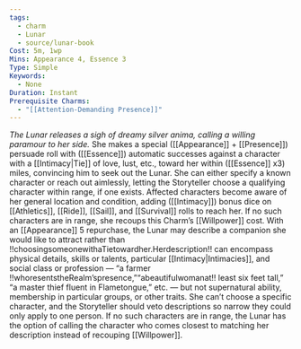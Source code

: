 ```yaml
---
tags:
  - charm
  - Lunar
  - source/lunar-book
Cost: 5m, 1wp
Mins: Appearance 4, Essence 3
Type: Simple
Keywords:
  - None
Duration: Instant
Prerequisite Charms:
  - "[[Attention-Demanding Presence]]"
---
```

*The Lunar releases a sigh of dreamy silver anima, calling a willing paramour to her side.*
She makes a special ([[Appearance]] + [[Presence]]) persuade roll with ([[Essence]]) automatic successes against a character with a [[Intimacy|Tie]] of love, lust, etc., toward her within ([[Essence]] x3) miles, convincing him to seek out the Lunar. She can either specify a known character or reach out aimlessly, letting the Storyteller choose a qualifying character within range, if one exists. Affected characters become aware of her general location and condition, adding ([[Intimacy]]) bonus dice on [[Athletics]], [[Ride]], [[Sail]], and [[Survival]] rolls to reach her. If no such characters are in range, she recoups this Charm’s [[Willpower]] cost. With an [[Appearance]] 5 repurchase, the Lunar may describe a companion she would like to attract rather than !!choosingsomeonewithaTietowardher.Herdescription!! can encompass physical details, skills or talents, particular [[Intimacy|Intimacies]], and social class or profession — “a farmer !!whoresentstheRealm’spresence,”“abeautifulwomanat!! least six feet tall,” “a master thief fluent in Flametongue,” etc. — but not supernatural ability, membership in particular groups, or other traits. She can’t choose a specific character, and the Storyteller should veto descriptions so narrow they could only apply to one person. If no such characters are in range, the Lunar has the option of calling the character who comes closest to matching her description instead of recouping [[Willpower]].